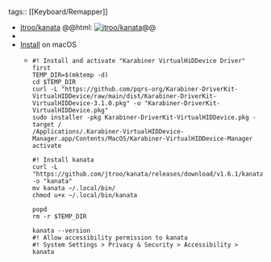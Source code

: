 tags:: [[Keyboard/Remapper]]

- [jtroo/kanata](https://github.com/jtroo/kanata)
  @@html: <a href="https://github.com/jtroo/kanata/"><img src="https://github-readme-stats-astronomer.vercel.app/api/pin/?username=jtroo&repo=kanata&theme=tokyonight" alt="jtroo/kanata"/></a>@@
-
- [Install](https://github.com/jtroo/kanata/#pre-built-executables) on macOS
	- ```shell
	  #! Install and activate "Karabiner VirtualHiDDevice Driver" first
	  TEMP_DIR=$(mktemp -d)
	  cd $TEMP_DIR
	  curl -L "https://github.com/pqrs-org/Karabiner-DriverKit-VirtualHIDDevice/raw/main/dist/Karabiner-DriverKit-VirtualHIDDevice-3.1.0.pkg" -o "Karabiner-DriverKit-VirtualHIDDevice.pkg"
	  sudo installer -pkg Karabiner-DriverKit-VirtualHIDDevice.pkg -target /
	  /Applications/.Karabiner-VirtualHIDDevice-Manager.app/Contents/MacOS/Karabiner-VirtualHIDDevice-Manager activate
	  
	  #! Install kanata
	  curl -L "https://github.com/jtroo/kanata/releases/download/v1.6.1/kanata_macos_arm64" -o "kanata"
	  mv kanata ~/.local/bin/
	  chmod u+x ~/.local/bin/kanata
	  
	  popd
	  rm -r $TEMP_DIR
	  
	  kanata --version
	  #! Allow accessibility permission to kanata
	  #! System Settings > Privacy & Security > Accessibility > kanata
	  ```